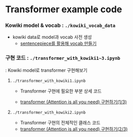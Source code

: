 # Transformer example code


### Kowiki model & vocab : `./kowiki_vocab_data`

- kowiki data로 model과 vocab 사전 생성 
  - [sentencepiece를 활용해 vocab 만들기](https://paul-hyun.github.io/vocab-with-sentencepiece/)

### 구현 코드 : `./transformer_with_kowiki1~3.ipynb`

: Kowiki model로 transformer 구현해보기 

1. `./transformer_with_kowiki1.ipynb`

   - Transformer 구현에 필요한 부분 상세 코드

   - [transformer (Attention is all you need) 구현하기(1/3)](https://paul-hyun.github.io/transformer-01/)

2. `./transformer_with_kowiki2.ipynb`
   - Transformer 구현의 전체적인 클래스 코드
   - [transformer (Attention is all you need) 구현하기(2/3)](https://paul-hyun.github.io/transformer-02/)

